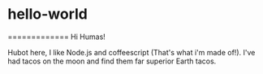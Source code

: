 # hello-world
=============
Hi Humas!

Hubot here, I like Node.js and coffeescript (That's what i'm made of!).
I've had tacos on the moon and find them far superior Earth tacos.
